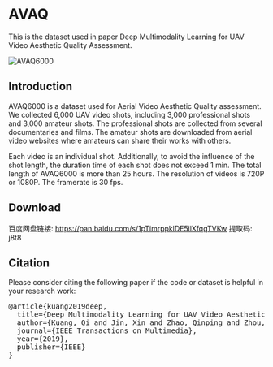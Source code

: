 # AVAQ

This is the dataset used in paper Deep Multimodality Learning for UAV Video Aesthetic Quality Assessment.

![AVAQ6000](https://github.com/kuangqi93/AVAQ/blob/master/fig.jpg)

## Introduction
AVAQ6000 is a dataset used for Aerial Video Aesthetic Quality assessment. We collected 6,000 UAV video shots, including 3,000 professional shots and 3,000 amateur shots. The professional shots are collected from several documentaries and films. The amateur shots are downloaded from aerial video websites where amateurs can share their works with others. 

Each video is an individual shot. Additionally, to avoid the influence of the shot length, the duration time of each shot does not exceed 1 min. The total length of AVAQ6000 is more than 25 hours.
The resolution of videos is 720P or 1080P. The framerate is 30 fps.

## Download
百度网盘链接: https://pan.baidu.com/s/1pTimrppklDE5ilXfqqTVKw 提取码: j8t8

## Citation
Please consider citing the following paper if the code or dataset is helpful in your research work:
<pre>@article{kuang2019deep,
  title={Deep Multimodality Learning for UAV Video Aesthetic Quality Assessment},
  author={Kuang, Qi and Jin, Xin and Zhao, Qinping and Zhou, Bin},
  journal={IEEE Transactions on Multimedia},
  year={2019},
  publisher={IEEE}
}
</pre>

